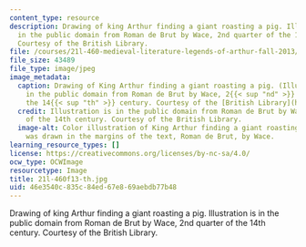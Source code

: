 ```yaml
---
content_type: resource
description: Drawing of king Arthur finding a giant roasting a pig. Illustration is
  in the public domain from Roman de Brut by Wace, 2nd quarter of the 14th century.
  Courtesy of the British Library.
file: /courses/21l-460-medieval-literature-legends-of-arthur-fall-2013/46e3540c835c84ed67e869aebdb77b48_21l-460f13-th.jpg
file_size: 43489
file_type: image/jpeg
image_metadata:
  caption: Drawing of King Arthur finding a giant roasting a pig. (Illustration is
    in the public domain from Roman de Brut by Wace, 2{{< sup "nd" >}} quarter of
    the 14{{< sup "th" >}} century. Courtesy of the [British Library](https://www.bl.uk/catalogues/illuminatedmanuscripts/ILLUMIN.ASP?Size=mid&IllID=11739).)
  credit: Illustration is in the public domain from Roman de Brut by Wace, 2nd quarter
    of the 14th century. Courtesy of the British Library.
  image-alt: Color illustration of King Arthur finding a giant roasting a pig that
    was drawn in the margins of the text, Roman de Brut, by Wace.
learning_resource_types: []
license: https://creativecommons.org/licenses/by-nc-sa/4.0/
ocw_type: OCWImage
resourcetype: Image
title: 21l-460f13-th.jpg
uid: 46e3540c-835c-84ed-67e8-69aebdb77b48
---
```

Drawing of king Arthur finding a giant roasting a pig. Illustration is in the public domain from Roman de Brut by Wace, 2nd quarter of the 14th century. Courtesy of the British Library.
